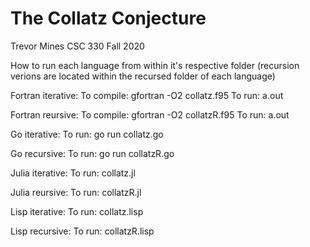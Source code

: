 # The Collatz Conjecture

Trevor Mines
CSC 330 
Fall 2020

How to run each language from within it's respective folder (recursion verions
are located within the recursed folder of each language)

Fortran iterative:
To compile: gfortran -O2 collatz.f95
To run: a.out

Fortran reursive:
To compile: gfortran -O2 collatzR.f95
To run: a.out

Go iterative:
To run: go run collatz.go

Go recursive:
To run: go run collatzR.go

Julia iterative:
To run: collatz.jl

Julia reursive:
To run: collatzR.jl

Lisp iterative:
To run: collatz.lisp

Lisp recursive:
To run: collatzR.lisp
